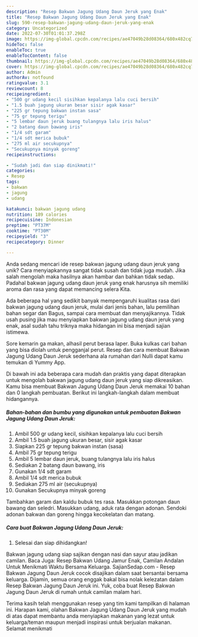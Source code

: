 ```yaml
---
description: "Resep Bakwan Jagung Udang Daun Jeruk yang Enak"
title: "Resep Bakwan Jagung Udang Daun Jeruk yang Enak"
slug: 590-resep-bakwan-jagung-udang-daun-jeruk-yang-enak
category: Uncategorized
date: 2022-07-30T01:01:37.298Z
image: https://img-global.cpcdn.com/recipes/ae47049b28d08364/680x482cq70/bakwan-jagung-udang-daun-jeruk-foto-resep-utama.jpg
hideToc: false
enableToc: true
enableTocContent: false
thumbnail: https://img-global.cpcdn.com/recipes/ae47049b28d08364/680x482cq70/bakwan-jagung-udang-daun-jeruk-foto-resep-utama.jpg
cover: https://img-global.cpcdn.com/recipes/ae47049b28d08364/680x482cq70/bakwan-jagung-udang-daun-jeruk-foto-resep-utama.jpg
author: Admin
authorAv: notfound
ratingvalue: 3.1
reviewcount: 8
recipeingredient:
- "500 gr udang kecil sisihkan kepalanya lalu cuci bersih"
- "1.5 buah jagung ukuran besar sisir agak kasar"
- "225 gr tepung bakwan instan sasa"
- "75 gr tepung terigu"
- "5 lembar daun jeruk buang tulangnya lalu iris halus"
- "2 batang daun bawang iris"
- "1/4 sdt garam"
- "1/4 sdt merica bubuk"
- "275 ml air secukupnya"
- "Secukupnya minyak goreng"
recipeinstructions:

- "Sudah jadi dan siap dinikmati!"
categories:
- Resep
tags:
- bakwan
- jagung
- udang

katakunci: bakwan jagung udang 
nutrition: 189 calories
recipecuisine: Indonesian
preptime: "PT37M"
cooktime: "PT30M"
recipeyield: "3"
recipecategory: Dinner

---
```





Anda sedang mencari ide resep bakwan jagung udang daun jeruk yang unik? Cara menyiapkannya sangat tidak susah dan tidak juga mudah. Jika salah mengolah maka hasilnya akan hambar dan bahkan tidak sedap. Padahal bakwan jagung udang daun jeruk yang enak harusnya sih memiliki aroma dan rasa yang dapat memancing selera Kita.





Ada beberapa hal yang sedikit banyak mempengaruhi kualitas rasa dari bakwan jagung udang daun jeruk, mulai dari jenis bahan, lalu pemilihan bahan segar dan Bagus, sampai cara membuat dan menyajikannya. Tidak usah pusing jika mau menyiapkan bakwan jagung udang daun jeruk yang enak,      asal sudah tahu triknya maka hidangan ini bisa menjadi sajian istimewa.














Sore kemarin ga makan, alhasil perut berasa laper. Buka kulkas cari bahan yang bisa diolah untuk pengganjal perut. Resep dan cara membuat Bakwan Jagung Udang Daun Jeruk sederhana ala rumahan dari Nulli dapat kamu temukan di Yummy App.






Di bawah ini ada beberapa cara mudah dan praktis yang dapat diterapkan untuk mengolah bakwan jagung udang daun jeruk yang siap dikreasikan. Kamu bisa membuat Bakwan Jagung Udang Daun Jeruk memakai 10 bahan dan 0 langkah pembuatan. Berikut ini langkah-langkah dalam membuat hidangannya.

<!--inarticleads1-->

##### Bahan-bahan dan bumbu yang digunakan untuk pembuatan Bakwan Jagung Udang Daun Jeruk:

1. Ambil 500 gr udang kecil, sisihkan kepalanya lalu cuci bersih
1. Ambil 1.5 buah jagung ukuran besar, sisir agak kasar
1. Siapkan 225 gr tepung bakwan instan (sasa)
1. Ambil 75 gr tepung terigu
1. Ambil 5 lembar daun jeruk, buang tulangnya lalu iris halus
1. Sediakan 2 batang daun bawang, iris
1. Gunakan 1/4 sdt garam
1. Ambil 1/4 sdt merica bubuk
1. Sediakan 275 ml air (secukupnya)
1. Gunakan Secukupnya minyak goreng


Tambahkan garam dan kaldu bubuk tes rasa. Masukkan potongan daun bawang dan seledri. Masukkan udang, aduk rata dengan adonan. Sendoki adonan bakwan dan goreng hingga kecokelatan dan matang. 

<!--inarticleads2-->

##### Cara buat Bakwan Jagung Udang Daun Jeruk:


1. Selesai dan siap dihidangkan!

Bakwan jagung udang siap sajikan dengan nasi dan sayur atau jadikan camilan. Baca Juga: Resep Bakwan Udang Jamur Enak, Camilan Andalan Untuk Menikmati Waktu Bersama Keluarga. SajianSedap.com - Resep Bakwan Jagung Daun Jeruk cocok disajikan dalam saat bersantai bersama keluarga. Dijamin, semua orang enggak bakal bisa nolak kelezatan dalam Resep Bakwan Jagung Daun Jeruk ini. Yuk, coba buat Resep Bakwan Jagung Daun Jeruk di rumah untuk camilan malam hari. 

Terima kasih telah menggunakan resep yang tim kami tampilkan di halaman ini. Harapan kami, olahan Bakwan Jagung Udang Daun Jeruk yang mudah di atas dapat membantu anda menyiapkan makanan yang lezat untuk keluarga/teman maupun menjadi inspirasi untuk berjualan makanan. Selamat menikmati
